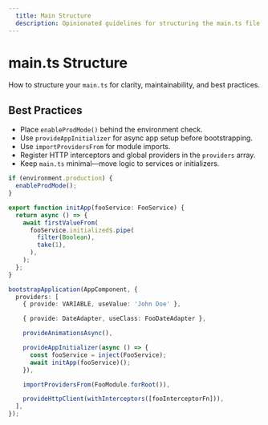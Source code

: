 ```yaml
---
  title: Main Structure
  description: Opinionated guidelines for structuring the main.ts file in Angular applications.
---
```


# main.ts Structure
How to structure your `main.ts` for clarity, maintainability, and best practices.

## Best Practices

- Place `enableProdMode()` behind the environment check.
- Use `provideAppInitializer` for async app setup before bootstrapping.
- Use `importProvidersFrom` for module imports.
- Register HTTP interceptors and global providers in the `providers` array.
- Keep `main.ts` minimal—move logic to services or initializers.

```typescript
if (environment.production) {
  enableProdMode();
}

export function initApp(fooService: FooService) {
  return async () => {
    await firstValueFrom(
      fooService.initialized$.pipe(
        filter(Boolean),
        take(1),
      ),
    );
  };
}

bootstrapApplication(AppComponent, {
  providers: [
    { provide: VARIABLE, useValue: 'John Doe' },

    { provide: DateAdapter, useClass: FooDateAdapter },

    provideAnimationsAsync(),

    provideAppInitializer(async () => {
      const fooService = inject(FooService);
      await initApp(fooService)();
    }),

    importProvidersFrom(FooModule.forRoot()),

    provideHttpClient(withInterceptors([fooInterceptorFn])),
  ],
});
```
